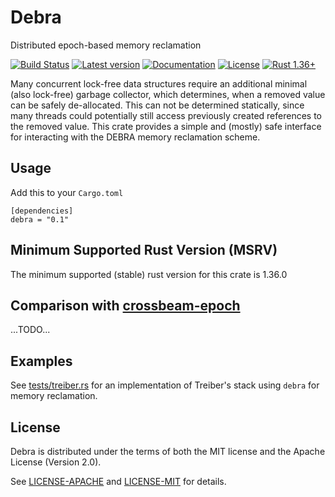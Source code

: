 # Debra

Distributed epoch-based memory reclamation

[![Build Status](https://travis-ci.com/oliver-giersch/debra.svg?branch=master)](
https://travis-ci.com/oliver-giersch/debra)
[![Latest version](https://img.shields.io/crates/v/debra.svg)](https://crates.io/crates/debra)
[![Documentation](https://docs.rs/debra/badge.svg)](https://docs.rs/debra)
[![License](https://img.shields.io/badge/license-MIT%2FApache--2.0-blue.svg)](
https://github.com/oliver-giersch/debra)
[![Rust 1.36+](https://img.shields.io/badge/rust-1.36+-lightgray.svg)](
https://www.rust-lang.org)

Many concurrent lock-free data structures require an additional minimal (also lock-free)
garbage collector, which determines, when a removed value can be safely de-allocated.
This can not be determined statically, since many threads could potentially still access
previously created references to the removed value.
This crate provides a simple and (mostly) safe interface for interacting with the DEBRA
memory reclamation scheme.

## Usage

Add this to your `Cargo.toml`

```
[dependencies]
debra = "0.1"
```

## Minimum Supported Rust Version (MSRV)

The minimum supported (stable) rust version for this crate is 1.36.0

## Comparison with [crossbeam-epoch](https://crates.io/crates/crossbeam-epoch)

...TODO...

## Examples

See [tests/treiber.rs](tests/treiber.rs) for an implementation
of Treiber's stack using `debra` for memory reclamation.

## License

Debra is distributed under the terms of both the MIT license and the
Apache License (Version 2.0).

See [LICENSE-APACHE](LICENSE-APACHE) and [LICENSE-MIT](LICENSE-MIT) for details.
